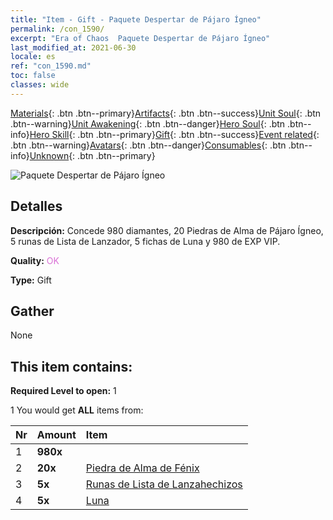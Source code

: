 ```yaml
---
title: "Item - Gift - Paquete Despertar de Pájaro Ígneo"
permalink: /con_1590/
excerpt: "Era of Chaos  Paquete Despertar de Pájaro Ígneo"
last_modified_at: 2021-06-30
locale: es
ref: "con_1590.md"
toc: false
classes: wide
---
```

 [Materials](/ItemsES/){: .btn .btn--primary}[Artifacts](/ItemsES/Artifacts/){: .btn .btn--success}[Unit Soul](/ItemsES/UnitSoul/){: .btn .btn--warning}[Unit Awakening](/ItemsES/UnitAwakening/){: .btn .btn--danger}[Hero Soul](/ItemsES/HeroSoul/){: .btn .btn--info}[Hero Skill](/ItemsES/HeroSkill/){: .btn .btn--primary}[Gift](/ItemsES/Gift/){: .btn .btn--success}[Event related](/ItemsES/Events/){: .btn .btn--warning}[Avatars](/ItemsES/Avatars/){: .btn .btn--danger}[Consumables](/ItemsES/Consumables/){: .btn .btn--info}[Unknown](/ItemsES/Unknown/){: .btn .btn--primary}

 ![Paquete Despertar de Pájaro Ígneo](/images/t/i_907202.png)

## Detalles
 **Descripción:** Concede 980 diamantes, 20 Piedras de Alma de Pájaro Ígneo, 5 runas de Lista de Lanzador, 5 fichas de Luna y 980 de EXP VIP.

 **Quality:** <span style="color: #DA70D6">OK</span>

 **Type:** Gift

## Gather

  None

## This item contains:

 **Required Level to open:** 1

 1 You would get **ALL** items  from:

  | Nr | Amount |     Item    |
  |:---|:-------|:------------|
  | 1 |  **980x** | <i class="fas fa-gem"/> |  | 
  | 2 |  **20x** | [Piedra de Alma de Fénix](/ItemsES/unt_348/) |  | 
  | 3 |  **5x** | [Runas de Lista de Lanzahechizos](/ItemsES/con_746/) |  | 
  | 4 |  **5x** | [Luna](/ItemsES/her_378/) |  | 
